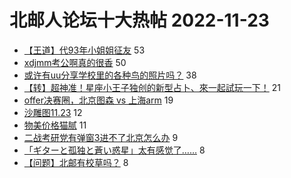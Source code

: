 # 北邮人论坛十大热帖 2022-11-23

- [【王道】代93年小姐姐征友](https://bbs.byr.cn/article/Friends/2033374) 53
- [xdjmm考公啊真的很香](https://bbs.byr.cn/article/CivilServant/49632) 50
- [或许有uu分享学校里的各种鸟的照片吗？](https://bbs.byr.cn/article/Photo/274384) 38
- [【转】超神准！星座小王子独创的新型占卜、來一起試玩一下！](https://bbs.byr.cn/article/Constellations/326533) 21
- [offer决赛圈，北京图森 vs 上海arm](https://bbs.byr.cn/article/Job/2177382) 19
- [沙雕图11.23](https://bbs.byr.cn/article/Picture/3333459) 12
- [物美价格猫腻](https://bbs.byr.cn/article/Talking/6371964) 11
- [二战考研党有弹窗3进不了北京怎么办](https://bbs.byr.cn/article/AimGraduate/1221069) 9
- [「ギターと孤独と蒼い惑星」太有感觉了……](https://bbs.byr.cn/article/Comic/632557) 8
- [【问题】北邮有校草吗？](https://bbs.byr.cn/article/Feeling/3195255) 8


